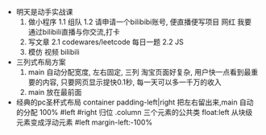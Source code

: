 - 明天是动手实战课
    1. 做小程序
     1.1 组队
     1.2 请申请一个bilibibi账号, 便直播便写项目
        网红 我要通过bilibili直播与你交流,打卡
    2. 写文章
        2.1 codewares/leetcode 每日一题
        2.2 JS
    3. 模仿 视频
        bilibili
-  三列式布局方案
    1. main 自动分配宽度, 左右固定, 三列
    淘宝页面好复杂, 用户快一点看到最重要的内容, 只要网页显示提快0.1秒, 每一天可以多一千万的收入
    2. main 放在最前面
- 经典的pc圣杯式布局 
    container padding-left|right 把左右留出来,main 自动的分配 100%
    #left #right 归位
    .column 三个元素的公共类 float:left
    从块级元素变成浮动元素
    #left margin-left:-100%